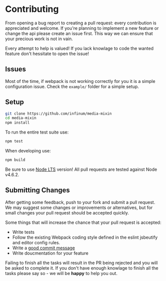 # Contributing

From opening a bug report to creating a pull request: every contribution is
appreciated and welcome. If you're planning to implement a new feature or change
the api please create an issue first. This way we can ensure that your precious
work is not in vain.

Every attempt to help is valued! If you lack knowlage to code the wanted feature
don't hessitate to open the issue!

## Issues

Most of the time, if webpack is not working correctly for you it is a simple
configuration issue. Check the `example/` folder for a simple setup.

## Setup

```bash
git clone https://github.com/infinum/media-mixin
cd media-mixin
npm install
```

To run the entire test suite use:

```bash
npm test
```

When developing use:

```bash
npm build
```

Be sure to use [Node LTS](https://github.com/nodejs/LTS) version!
All pull requests are tested against Node v4.6.2.

## Submitting Changes

After getting some feedback, push to your fork and submit a pull request. We
may suggest some changes or improvements or alternatives, but for small changes
your pull request should be accepted quickly.

Some things that will increase the chance that your pull request is accepted:

* Write tests
* Follow the existing Webpack coding style defined in the eslint jsbeutify and editor config rules.
* Write a [good commit message](http://tbaggery.com/2008/04/19/a-note-about-git-commit-messages.html)
* Write doucmentation for your feature

Failing to finish all the tasks will result in the PR being
rejected and you will be asked to complete it. If you don't
have enough knowlage to finish all the tasks please
say so - we will be **happy** to help you out.
